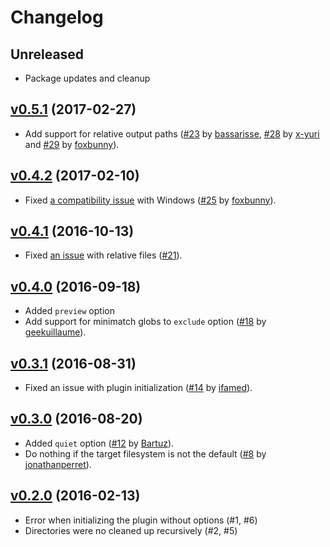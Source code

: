 # Changelog

## Unreleased

* Package updates and cleanup

## [v0.5.1](https://github.com/gpbl/webpack-cleanup-plugin/tree/v0.5.1) (2017-02-27)

* Add support for relative output paths ([#23](https://github.com/gpbl/webpack-cleanup-plugin/pull/23) by [bassarisse](https://github.com/bassarisse), [#28](https://github.com/gpbl/webpack-cleanup-plugin/pull/28) by [x-yuri](https://github.com/x-yuri) and [#29](https://github.com/gpbl/webpack-cleanup-plugin/pull/29) by [foxbunny](https://github.com/foxbunny)).

## [v0.4.2](https://github.com/gpbl/webpack-cleanup-plugin/tree/v0.4.2) (2017-02-10)

* Fixed [a compatibility issue](https://github.com/gpbl/webpack-cleanup-plugin/pull/20) with Windows ([#25](https://github.com/gpbl/webpack-cleanup-plugin/pull/25) by [foxbunny](https://github.com/foxbunny)).

## [v0.4.1](https://github.com/gpbl/webpack-cleanup-plugin/tree/v0.4.1) (2016-10-13)

* Fixed [an issue](https://github.com/gpbl/webpack-cleanup-plugin/pull/20) with relative files ([#21](https://github.com/gpbl/webpack-cleanup-plugin/pull/21)).

## [v0.4.0](https://github.com/gpbl/webpack-cleanup-plugin/tree/v0.4.0) (2016-09-18)

* Added `preview` option
* Add support for minimatch globs to `exclude` option ([#18](https://github.com/gpbl/webpack-cleanup-plugin/pull/18) by [geekuillaume](https://github.com/geekuillaume)).

## [v0.3.1](https://github.com/gpbl/webpack-cleanup-plugin/tree/v0.3.1) (2016-08-31)

* Fixed an issue with plugin initialization ([#14](https://github.com/gpbl/webpack-cleanup-plugin/pull/14) by [ifamed](https://github.com/ifamed)).

## [v0.3.0](https://github.com/gpbl/webpack-cleanup-plugin/tree/v0.3.0) (2016-08-20)

* Added `quiet` option ([#12](https://github.com/gpbl/webpack-cleanup-plugin/pull/12) by [Bartuz](https://github.com/Bartuz)).
* Do nothing if the target filesystem is not the default ([#8](https://github.com/gpbl/webpack-cleanup-plugin/pull/8) by [jonathanperret](https://github.com/jonathanperret)).

## [v0.2.0](https://github.com/gpbl/webpack-cleanup-plugin/tree/v0.2.0) (2016-02-13)

* Error when initializing the plugin without options (#1, #6)
* Directories were no cleaned up recursively (#2, #5)

